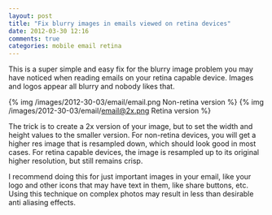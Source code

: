 ```yaml
---
layout: post
title: "Fix blurry images in emails viewed on retina devices"
date: 2012-03-30 12:16
comments: true
categories: mobile email retina
---
```


This is a super simple and easy fix for the blurry image problem you may have 
noticed when reading emails on your retina capable device. Images and logos appear
all blurry and nobody likes that.

{% img /images/2012-30-03/email/email.png Non-retina version %}
{% img /images/2012-30-03/email/email@2x.png Retina version %}

The trick is to create a 2x version of your image, but to set the width and height
values to the smaller version. For non-retina devices, you will get a higher res
image that is resampled down, which should look good in most cases. For retina capable
devices, the image is resampled up to its original higher resolution, but still remains
crisp.

I recommend doing this for just important images in your email, like your logo and
other icons that may have text in them, like share buttons, etc. Using this technique
on complex photos may result in less than desirable anti aliasing effects.